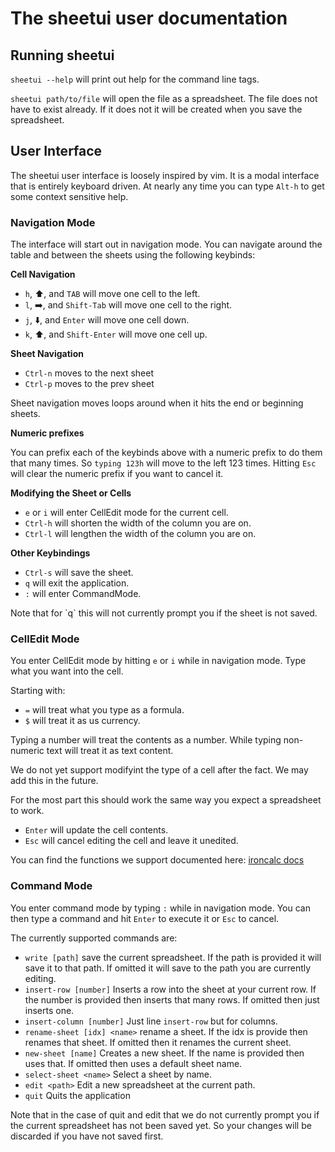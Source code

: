 # The sheetui user documentation

## Running sheetui

`sheetui --help` will print out help for the command line tags.

`sheetui path/to/file` will open the file as a spreadsheet. The file does not have to exist already. If it does not it will be created when you save the spreadsheet.

## User Interface

The sheetui user interface is loosely inspired by vim. It is a modal interface that is entirely keyboard driven. At nearly any time you can type `Alt-h` to get some context sensitive help.

### Navigation Mode

The interface will start out in navigation mode. You can navigate around the table and between the sheets using the following keybinds:

**Cell Navigation**

* `h`, ⬆️, and `TAB` will move one cell to the left.
* `l`, ➡️, and `Shift-Tab` will move one cell to the right.
* `j`, ⬇️, and `Enter` will move one cell down.
* `k`, ⬆️, and `Shift-Enter` will move one cell up.

**Sheet Navigation**

* `Ctrl-n` moves to the next sheet
* `Ctrl-p` moves to the prev sheet

Sheet navigation moves loops around when it hits the end or beginning sheets.

**Numeric prefixes**

You can prefix each of the keybinds above with a numeric prefix to do them that many times. So `typing 123h` will move to the left 123 times. Hitting `Esc` will clear the numeric prefix if you want to cancel it.

**Modifying the Sheet or Cells**

* `e` or `i` will enter CellEdit mode for the current cell.
* `Ctrl-h` will shorten the width of the column you are on.
* `Ctrl-l` will lengthen the width of the column you are on.

**Other Keybindings**

* `Ctrl-s` will save the sheet.
* `q` will exit the application.
* `:` will enter CommandMode.
 
<aside>Note that for `q` this will not currently prompt you if the sheet is not saved.</aside>

### CellEdit Mode

You enter CellEdit mode by hitting `e` or `i` while in navigation mode. Type what you want into the cell.

Starting with:

* `=` will treat what you type as a formula.
* `$` will treat it as us currency.

Typing a number will treat the contents as a number. While typing non-numeric text will treat it as text content. <aside>We do not yet support modifyint the type of a cell after the fact. We may add this in the future.</aside>

For the most part this should work the same way you expect a spreadsheet to work.

* `Enter` will update the cell contents.
* `Esc` will cancel editing the cell and leave it unedited.

You can find the functions we support documented here: [ironcalc docs](https://docs.ironcalc.com/functions/lookup-and-reference.html)

### Command Mode

You enter command mode by typing `:` while in navigation mode. You can then type a command and hit `Enter` to execute it or `Esc` to cancel.

The currently supported commands are:

* `write [path]` save the current spreadsheet. If the path is provided it will save it to that path. If omitted it will save to the path you are currently editing.
* `insert-row [number]` Inserts a row into the sheet at your current row. If the number is provided then inserts that many rows. If omitted then just inserts one.
* `insert-column [number]` Just line `insert-row` but for columns.
* `rename-sheet [idx] <name>` rename a sheet. If the idx is provide then renames that sheet. If omitted then it renames the current sheet.
* `new-sheet [name]` Creates a new sheet. If the name is provided then uses that. If omitted then uses a default sheet name.
* `select-sheet <name>` Select a sheet by name.
* `edit <path>` Edit a new spreadsheet at the current path. 
* `quit` Quits the application

<aside>Note that in the case of quit and edit that we do not currently prompt you if the current spreadsheet has not been saved yet. So your changes will be discarded if you have not saved first.</aside>
